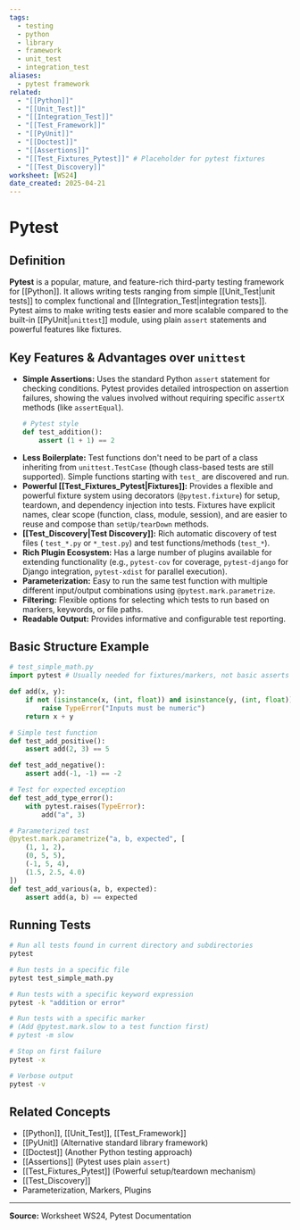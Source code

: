 ```yaml
---
tags:
  - testing
  - python
  - library
  - framework
  - unit_test
  - integration_test
aliases:
  - pytest framework
related:
  - "[[Python]]"
  - "[[Unit_Test]]"
  - "[[Integration_Test]]"
  - "[[Test_Framework]]"
  - "[[PyUnit]]"
  - "[[Doctest]]"
  - "[[Assertions]]"
  - "[[Test_Fixtures_Pytest]]" # Placeholder for pytest fixtures
  - "[[Test_Discovery]]"
worksheet: [WS24]
date_created: 2025-04-21
---
```

# Pytest

## Definition

**Pytest** is a popular, mature, and feature-rich third-party testing framework for [[Python]]. It allows writing tests ranging from simple [[Unit_Test|unit tests]] to complex functional and [[Integration_Test|integration tests]]. Pytest aims to make writing tests easier and more scalable compared to the built-in [[PyUnit|`unittest`]] module, using plain `assert` statements and powerful features like fixtures.

## Key Features & Advantages over `unittest`

- **Simple Assertions:** Uses the standard Python `assert` statement for checking conditions. Pytest provides detailed introspection on assertion failures, showing the values involved without requiring specific `assertX` methods (like `assertEqual`).
  ```python
  # Pytest style
  def test_addition():
      assert (1 + 1) == 2
  ```
- **Less Boilerplate:** Test functions don't need to be part of a class inheriting from `unittest.TestCase` (though class-based tests are still supported). Simple functions starting with `test_` are discovered and run.
- **Powerful [[Test_Fixtures_Pytest|Fixtures]]:** Provides a flexible and powerful fixture system using decorators (`@pytest.fixture`) for setup, teardown, and dependency injection into tests. Fixtures have explicit names, clear scope (function, class, module, session), and are easier to reuse and compose than `setUp/tearDown` methods.
- **[[Test_Discovery|Test Discovery]]:** Rich automatic discovery of test files ( `test_*.py` or `*_test.py`) and test functions/methods (`test_*`).
- **Rich Plugin Ecosystem:** Has a large number of plugins available for extending functionality (e.g., `pytest-cov` for coverage, `pytest-django` for Django integration, `pytest-xdist` for parallel execution).
- **Parameterization:** Easy to run the same test function with multiple different input/output combinations using `@pytest.mark.parametrize`.
- **Filtering:** Flexible options for selecting which tests to run based on markers, keywords, or file paths.
- **Readable Output:** Provides informative and configurable test reporting.

## Basic Structure Example

```python
# test_simple_math.py
import pytest # Usually needed for fixtures/markers, not basic asserts

def add(x, y):
    if not (isinstance(x, (int, float)) and isinstance(y, (int, float))):
        raise TypeError("Inputs must be numeric")
    return x + y

# Simple test function
def test_add_positive():
    assert add(2, 3) == 5

def test_add_negative():
    assert add(-1, -1) == -2

# Test for expected exception
def test_add_type_error():
    with pytest.raises(TypeError):
        add("a", 3)

# Parameterized test
@pytest.mark.parametrize("a, b, expected", [
    (1, 1, 2),
    (0, 5, 5),
    (-1, 5, 4),
    (1.5, 2.5, 4.0)
])
def test_add_various(a, b, expected):
    assert add(a, b) == expected
```

## Running Tests

```bash
# Run all tests found in current directory and subdirectories
pytest

# Run tests in a specific file
pytest test_simple_math.py

# Run tests with a specific keyword expression
pytest -k "addition or error"

# Run tests with a specific marker
# (Add @pytest.mark.slow to a test function first)
# pytest -m slow

# Stop on first failure
pytest -x

# Verbose output
pytest -v
```

## Related Concepts
- [[Python]], [[Unit_Test]], [[Test_Framework]]
- [[PyUnit]] (Alternative standard library framework)
- [[Doctest]] (Another Python testing approach)
- [[Assertions]] (Pytest uses plain `assert`)
- [[Test_Fixtures_Pytest]] (Powerful setup/teardown mechanism)
- [[Test_Discovery]]
- Parameterization, Markers, Plugins

---
**Source:** Worksheet WS24, Pytest Documentation